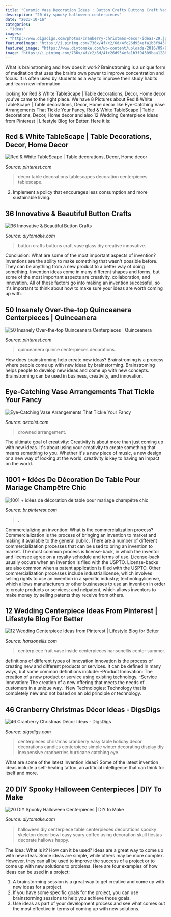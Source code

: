 ```yaml
---
title: "Ceramic Vase Decoration Ideas : Button Crafts Buttons Craft Vase Glass Diy Creative Innovative"
description: "20 diy spooky halloween centerpieces"
date: "2023-10-16"
categories:
- "ideas"
images:
- "http://www.digsdigs.com/photos/cranberry-christmas-decor-ideas-29.jpg"
featuredImage: "https://i.pinimg.com/736x/4f/c2/6d/4fc26d954efa1b3f94309baa1288e6c5.jpg"
featured_image: "https://www.diytomake.com/wp-content/uploads/2016/09/Button-vase.jpg"
image: "https://i.pinimg.com/736x/4f/c2/6d/4fc26d954efa1b3f94309baa1288e6c5.jpg"
---
```



What is brainstroming and how does it work?
Brainstroming is a unique form of meditation that uses the brain’s own power to improve concentration and focus. It is often used by students as a way to improve their study habits and learn new information.

	

		
looking for Red &amp; White TableScape | Table decorations, Decor, Home decor you've came to the right place. We have 8 Pictures about Red &amp; White TableScape | Table decorations, Decor, Home decor like Eye-Catching Vase Arrangements That Tickle Your Fancy, Red &amp; White TableScape | Table decorations, Decor, Home decor and also 12 Wedding Centerpiece Ideas from Pinterest | Lifestyle Blog for Better. Here it is:
		
    
## Red &amp; White TableScape | Table Decorations, Decor, Home Decor

<img loading=lazy src="https://i.pinimg.com/736x/a7/f6/53/a7f653940159419aaefd3537ff7e0c0a--aurora.jpg" onerror="this.onerror=null;this.src='https://tse3.mm.bing.net/th?id=OIP.aHV7mnIt-Rp6FI5R9XHnrAHaJ3&amp;pid=15.1';" alt="Red &amp; White TableScape | Table decorations, Decor, Home decor">

_Source: pinterest.com_

>decor table decorations tablescapes decoration centerpieces tablescape. 

	

2. Implement a policy that encourages less consumption and more sustainable living. 

    
## 36 Innovative &amp; Beautiful Button Crafts

<img loading=lazy src="https://www.diytomake.com/wp-content/uploads/2016/09/Button-vase.jpg" onerror="this.onerror=null;this.src='https://tse3.mm.bing.net/th?id=OIP.3li9SBhpc83cH5-E6vTNzQHaKk&amp;pid=15.1';" alt="36 Innovative &amp; Beautiful Button Crafts">

_Source: diytomake.com_

>button crafts buttons craft vase glass diy creative innovative. 

	

Conclusion: What are some of the most important aspects of invention?
Inventions are the ability to make something that wasn't possible before. They can be anything from a new product to a better way of doing something. Invention ideas come in many different shapes and forms, but some of the most important aspects are creativity, collaboration, and innovation. All of these factors go into making an invention successful, so it's important to think about how to make sure your ideas are worth coming up with.

    
## 50 Insanely Over-the-top Quinceanera Centerpieces | Quinceanera

<img loading=lazy src="https://i.pinimg.com/736x/20/31/84/2031841008341e7786d024c455281773--grand-entrance-quince-ideas.jpg?b=t" onerror="this.onerror=null;this.src='https://tse2.mm.bing.net/th?id=OIP.qP0HNPCiuJ-XtVZlzwlWcwHaLH&amp;pid=15.1';" alt="50 Insanely Over-the-top Quinceanera Centerpieces | Quinceanera">

_Source: pinterest.com_

>quinceanera quince centerpieces decorations. 

	

How does brainstroming help create new ideas?
Brainstroming is a process where people come up with new ideas by brainstorming. Brainstroming helps people to develop new ideas and come up with new concepts. Brainstroming can be used in business, creativity, and innovation.

    
## Eye-Catching Vase Arrangements That Tickle Your Fancy

<img loading=lazy src="https://cdn.decoist.com/wp-content/uploads/2013/08/fancy-vase-arrangements.jpg" onerror="this.onerror=null;this.src='https://tse1.mm.bing.net/th?id=OIP.P1zk_YvUJAcYBieu05YybgHaLI&amp;pid=15.1';" alt="Eye-Catching Vase Arrangements That Tickle Your Fancy">

_Source: decoist.com_

>drowned arrangement. 

	

The ultimate goal of creativity:
Creativity is about more than just coming up with new ideas. It's about using your creativity to create something that means something to you. Whether it's a new piece of music, a new design or a new way of looking at the world, creativity is key to having an impact on the world.

    
## 1001 + Idées De Décoration De Table Pour Mariage Champêtre Chic

<img loading=lazy src="https://i.pinimg.com/736x/4f/c2/6d/4fc26d954efa1b3f94309baa1288e6c5.jpg" onerror="this.onerror=null;this.src='https://tse1.mm.bing.net/th?id=OIP.ZKj4l9XSDVIIXBYWvJZQkAHaJ3&amp;pid=15.1';" alt="1001 + idées de décoration de table pour mariage champêtre chic">

_Source: br.pinterest.com_

>. 

	

Commercializing an invention: What is the commercialization process?
Commercialization is the process of bringing an invention to market and making it available to the general public. There are a number of different commercialization processes that can be used to bring an invention to market. The most common process is license-back, in which the inventor and licensee agree on a royalty schedule and terms of use. License-back usually occurs when an invention is filed with the USPTO. License-backs are also common when a patent application is filed with the USPTO. Other commercialization processes include industriallicense, which involves selling rights to use an invention in a specific industry; technologylicense, which allows manufacturers or other businesses to use an invention in order to create products or services; and netpatent, which allows inventors to make money by selling patents they receive from others.

    
## 12 Wedding Centerpiece Ideas From Pinterest | Lifestyle Blog For Better

<img loading=lazy src="http://www.hansonellis.com/blog/wp-content/uploads/2014/03/blog-centerpiece-fruit.jpg" onerror="this.onerror=null;this.src='https://tse2.mm.bing.net/th?id=OIP.QWjwAVfW6rXg8e5Bre0lyAAAAA&amp;pid=15.1';" alt="12 Wedding Centerpiece Ideas from Pinterest | Lifestyle Blog for Better">

_Source: hansonellis.com_

>centerpiece fruit vase inside centerpieces hansonellis center summer. 

	

definitions of different types of innovation
Innovation is the process of creating new and different products or services. It can be defined in many ways, but some common definitions include: 
-Product Innovation: The creation of a new product or service using existing technology.
-Service Innovation: The creation of a new offering that meets the needs of customers in a unique way.
-New Technologies: Technology that is completely new and not based on an old principle or technology.

    
## 46 Cranberry Christmas Décor Ideas - DigsDigs

<img loading=lazy src="http://www.digsdigs.com/photos/cranberry-christmas-decor-ideas-29.jpg" onerror="this.onerror=null;this.src='https://tse4.mm.bing.net/th?id=OIP.VcFsmvPoDv_3-vgqabT8FwHaLH&amp;pid=15.1';" alt="46 Cranberry Christmas Décor Ideas - DigsDigs">

_Source: digsdigs.com_

>centerpieces christmas cranberry easy table holiday decor decorations candles centerpiece simple winter decorating display diy inexpensive cranberries hurricane catching eye. 

	

What are some of the latest invention ideas?
Some of the latest invention ideas include a self-healing tattoo, an artificial intelligence that can think for itself and more.

    
## 20 DIY Spooky Halloween Centerpieces | DIY To Make

<img loading=lazy src="http://www.diytomake.com/wp-content/uploads/2015/10/Skeleton-Halloween-DIY-Centerpiece.jpg" onerror="this.onerror=null;this.src='https://tse2.mm.bing.net/th?id=OIP.u1SxOnNWrRpvxVSjw3GlfAHaLH&amp;pid=15.1';" alt="20 DIY Spooky Halloween Centerpieces | DIY to Make">

_Source: diytomake.com_

>halloween diy centerpiece table centerpieces decorations spooky skeleton decor bowl easy scary coffee using decoration skull fiestas decorate hallows happy. 

	

The Idea: What is it? How can it be used?
Ideas are a great way to come up with new ideas. Some ideas are simple, while others may be more complex. However, they can all be used to improve the success of a project or to come up with new solutions to problems. Here are four examples of how ideas can be used in a project: 
1. A brainstorming session is a great way to get creative and come up with new ideas for a project.
2. If you have some specific goals for the project, you can use brainstorming sessions to help you achieve those goals.
3. Use ideas as part of your development process and see what comes out the most effective in terms of coming up with new solutions.

